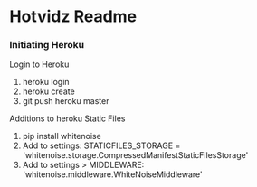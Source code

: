 # Hotvidz Readme

### Initiating Heroku

Login to Heroku

1. heroku login
2. heroku create
3. git push heroku master


Additions to heroku
Static Files
1. pip install whitenoise
2. Add to settings: STATICFILES_STORAGE = 'whitenoise.storage.CompressedManifestStaticFilesStorage'
3. Add to settings > MIDDLEWARE: 'whitenoise.middleware.WhiteNoiseMiddleware'
